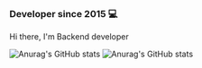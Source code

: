 ### Developer since 2015 💻

Hi there, I'm Backend developer

![Anurag's GitHub stats](https://github-readme-stats.vercel.app/api?username=tonyglpo&theme=tokyonight&show_icons=true)
![Anurag's GitHub stats](https://github-readme-stats.vercel.app/api?username=tonyglpo&theme=tokyonight&hide=contribs,prs)

<!--
**tonyglpo/tonyglpo** is a ✨ _special_ ✨ repository because its `README.md` (this file) appears on your GitHub profile.

Here are some ideas to get you started:

- 🔭 I’m currently working on ...
- 🌱 I’m currently learning ...
- 👯 I’m looking to collaborate on ...
- 🤔 I’m looking for help with ...
- 💬 Ask me about ...
- 📫 How to reach me: ...
- 😄 Pronouns: ...
- ⚡ Fun fact: ...
-->
